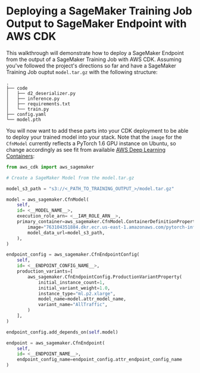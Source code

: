 # Deploying a SageMaker Training Job Output to SageMaker Endpoint with AWS CDK

This walkthrough will demonstrate how to deploy a SageMaker Endpoint from the output of a SageMaker Training Job with AWS CDK. Assuming you've followed the project's directions so far and have a SageMaker Training Job ouptut `model.tar.gz` with the following structure: 

```
.
├── code
│   ├── d2_deserializer.py
│   ├── inference.py
│   ├── requirements.txt
│   └── train.py
├── config.yaml
└── model.pth
```

You will now want to add these parts into your CDK deployment to be able to deploy your trained model into your stack. Note that the `image` for the `CfnModel` currently reflects a PyTorch 1.6 GPU instance on Ubuntu, so change accordingly as see fit from available [AWS Deep Learning Containers](https://github.com/aws/deep-learning-containers/blob/master/available_images.md): 

```python
from aws_cdk import aws_sagemaker

# Create a SageMaker Model from the model.tar.gz 

model_s3_path = "s3://<_PATH_TO_TRAINING_OUTPUT_>/model.tar.gz"

model = aws_sagemaker.CfnModel(
    self,
    id= <__MODEL_NAME__>,
    execution_role_arn= <__IAM_ROLE_ARN__>,
    primary_container=aws_sagemaker.CfnModel.ContainerDefinitionProperty(
        image="763104351884.dkr.ecr.us-east-1.amazonaws.com/pytorch-inference:1.6.0-gpu-py36-cu101-ubuntu16.04",
        model_data_url=model_s3_path,
    ),
)

endpoint_config = aws_sagemaker.CfnEndpointConfig(
    self,
    id= <__ENDPOINT_CONFIG_NAME__>,
    production_variants=[
        aws_sagemaker.CfnEndpointConfig.ProductionVariantProperty(
            initial_instance_count=1,
            initial_variant_weight=1.0,
            instance_type="ml.p2.xlarge",
            model_name=model.attr_model_name,
            variant_name="AllTraffic",
        )
    ],
)

endpoint_config.add_depends_on(self.model)

endpoint = aws_sagemaker.CfnEndpoint(
    self,
    id= <__ENDPOINT_NAME__>,
    endpoint_config_name=endpoint_config.attr_endpoint_config_name
)
```